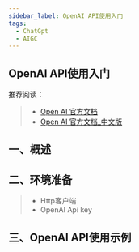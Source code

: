 ```yaml
---
sidebar_label: OpenAI API使用入门
tags:
  - ChatGpt
  - AIGC
---
```

## OpenAI API使用入门

推荐阅读：

> * [Open AI 官方文档](https://platform.openai.com/docs/introduction)
> * [Open AI 官方文档_中文版](https://openai.xiniushu.com/)

## 一、概述

## 二、环境准备

> - Http客户端
> - OpenAI Api key

## 三、OpenAI API使用示例
